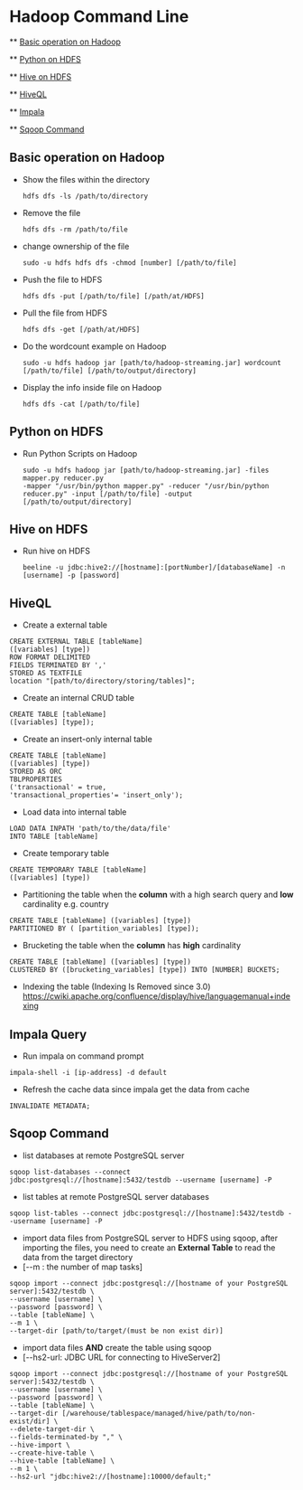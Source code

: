 # Hadoop Command Line 

** [Basic operation on Hadoop](#Basic-operation-on-Hadoop)

** [Python on HDFS](#Python-on-HDFS)

** [Hive on HDFS](#Hive-on-HDFS)

** [HiveQL](#HiveQL)

** [Impala](#Impala-Query)

** [Sqoop Command](#Sqoop-Command)


## Basic operation on Hadoop
- Show the files within the directory
  ```
  hdfs dfs -ls /path/to/directory
  ```
  
- Remove the file 
  ```
  hdfs dfs -rm /path/to/file
  ```

- change ownership of the file
  ```
  sudo -u hdfs hdfs dfs -chmod [number] [/path/to/file]
  ```

- Push the file to HDFS
  ```
  hdfs dfs -put [/path/to/file] [/path/at/HDFS]
  ```

- Pull the file from HDFS
  ```
  hdfs dfs -get [/path/at/HDFS]
  ```

- Do the wordcount example on Hadoop 
  ```
  sudo -u hdfs hadoop jar [path/to/hadoop-streaming.jar] wordcount [/path/to/file] [/path/to/output/directory]
  ```

- Display the info inside file on Hadoop
  ```
  hdfs dfs -cat [/path/to/file]
  ```
  
## Python on HDFS
- Run Python Scripts on Hadoop
  ```
  sudo -u hdfs hadoop jar [path/to/hadoop-streaming.jar] -files mapper.py reducer.py
  -mapper "/usr/bin/python mapper.py" -reducer "/usr/bin/python reducer.py" -input [/path/to/file] -output [/path/to/output/directory]
  ```

## Hive on HDFS
- Run hive on HDFS
  ```
  beeline -u jdbc:hive2://[hostname]:[portNumber]/[databaseName] -n [username] -p [password]
  ```
## HiveQL

- Create a external table
```
CREATE EXTERNAL TABLE [tableName]
([variables] [type]) 
ROW FORMAT DELIMITED 
FIELDS TERMINATED BY ','
STORED AS TEXTFILE
location "[path/to/directory/storing/tables]";
```

- Create an internal CRUD table
```
CREATE TABLE [tableName]
([variables] [type]);
```

- Create an insert-only internal table
```
CREATE TABLE [tableName]
([variables] [type])
STORED AS ORC
TBLPROPERTIES
('transactional' = true,
'transactional_properties'= 'insert_only');
```
- Load data into internal table
```
LOAD DATA INPATH 'path/to/the/data/file'
INTO TABLE [tableName]

```

- Create temporary table
```
CREATE TEMPORARY TABLE [tableName]
([variables] [type])
```

- Partitioning the table when the **column** with a high search query and **low** cardinality e.g. country
```
CREATE TABLE [tableName] ([variables] [type])
PARTITIONED BY ( [partition_variables] [type]);
```
- Brucketing the table when the **column** has **high** cardinality
```
CREATE TABLE [tableName] ([variables] [type])
CLUSTERED BY ([brucketing_variables] [type]) INTO [NUMBER] BUCKETS;
```
- Indexing the table (Indexing Is Removed since 3.0)
https://cwiki.apache.org/confluence/display/hive/languagemanual+indexing

## Impala Query
- Run impala on command prompt
```
impala-shell -i [ip-address] -d default
```

- Refresh the cache data since impala get the data from cache
```
INVALIDATE METADATA;
```

## Sqoop Command

- list databases at remote PostgreSQL server
```
sqoop list-databases --connect jdbc:postgresql://[hostname]:5432/testdb --username [username] -P
```

- list tables at remote PostgreSQL server databases
```
sqoop list-tables --connect jdbc:postgresql://[hostname]:5432/testdb --username [username] -P
```

- import data files from PostgreSQL server to HDFS using sqoop, after importing the files, you need to create an **External Table** to read the data from the target directory
- \[--m : the number of map tasks\]
```
sqoop import --connect jdbc:postgresql://[hostname of your PostgreSQL server]:5432/testdb \
--username [username] \
--password [password] \
--table [tableName] \
--m 1 \
--target-dir [path/to/target/(must be non exist dir)]
```

- import data files **AND** create the table using sqoop
- \[--hs2-url: JDBC URL for connecting to HiveServer2\]
```
sqoop import --connect jdbc:postgresql://[hostname of your PostgreSQL server]:5432/testdb \
--username [username] \
--password [password] \
--table [tableName] \
--target-dir [/warehouse/tablespace/managed/hive/path/to/non-exist/dir] \
--delete-target-dir \
--fields-terminated-by "," \
--hive-import \
--create-hive-table \
--hive-table [tableName] \
--m 1 \
--hs2-url "jdbc:hive2://[hostname]:10000/default;"
```
